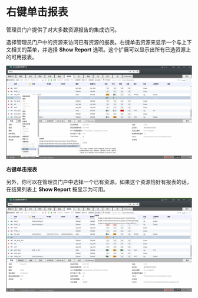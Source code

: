 # 右键单击报表

管理员门户提供了对大多数资源报告的集成访问。

选择管理员门户中的资源来访问已有资源的报表。右键单击资源来显示一个与上下文相关的菜单，并选择 **Show Report** 选项。这个扩展可以显示出所有已选资源上的可用报表。

![Right-click Reporting](../images/EayunOS_Reports_rightClick.png)

**右键单击报表**

另外，你可以在管理员门户中选择一个已有资源。如果这个资源恰好有报表的话，在结果列表上 **Show Report** 按显示为可用。

![Alternative to Right-click Reporting](../images/EayunOS_Reports_Alternative_rightClick.png)
